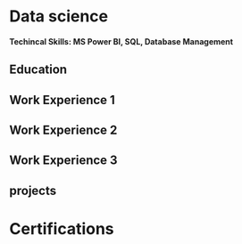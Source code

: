 # Data science
#### Techincal Skills: MS Power BI, SQL, Database Management
## Education

## Work Experience 1
## Work Experience 2
## Work Experience 3

## projects

# Certifications
